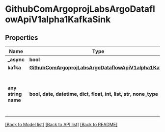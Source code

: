 # GithubComArgoprojLabsArgoDataflowApiV1alpha1KafkaSink


## Properties
Name | Type | Description | Notes
------------ | ------------- | ------------- | -------------
**_async** | **bool** |  | [optional] 
**kafka** | [**GithubComArgoprojLabsArgoDataflowApiV1alpha1Kafka**](GithubComArgoprojLabsArgoDataflowApiV1alpha1Kafka.md) |  | [optional] 
**any string name** | **bool, date, datetime, dict, float, int, list, str, none_type** | any string name can be used but the value must be the correct type | [optional]

[[Back to Model list]](../README.md#documentation-for-models) [[Back to API list]](../README.md#documentation-for-api-endpoints) [[Back to README]](../README.md)


